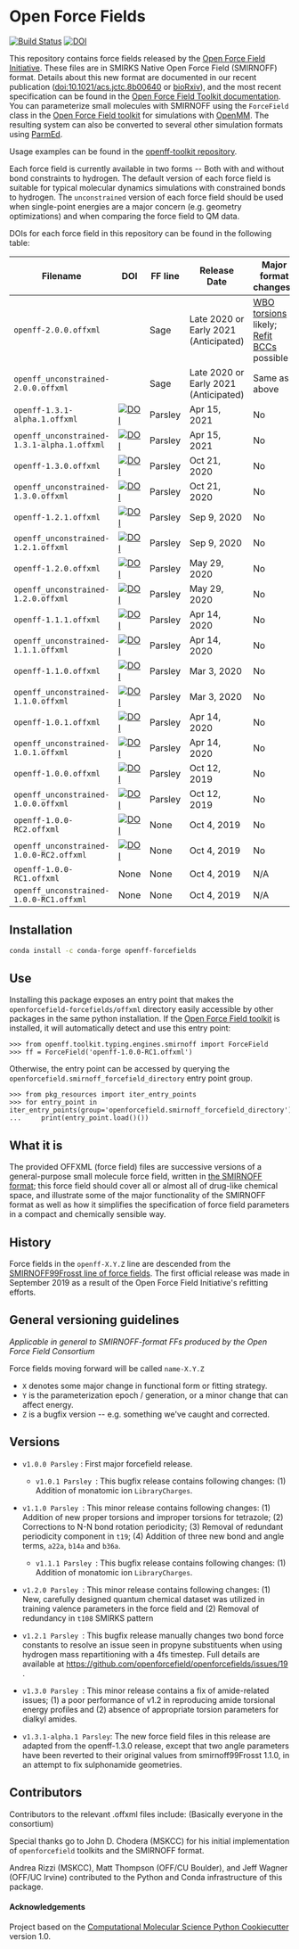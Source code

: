 # Open Force Fields

[![Build Status](https://github.com/openforcefield/openff-forcefields/workflows/CI/badge.svg)](https://github.com/openforcefield/openff-forcefields/actions?query=branch%3Amaster+workflow%3ACI)  [![DOI](https://zenodo.org/badge/DOI/10.5281/zenodo.3473553.svg)](https://doi.org/10.5281/zenodo.3473553)



This repository contains force fields released by the [Open Force Field Initiative](https://openforcefield.org).
These files are in SMIRKS Native Open Force Field (SMIRNOFF) format.
Details about this new format are documented in our recent publication ([doi:10.1021/acs.jctc.8b00640](https://www.doi.org/10.1021/acs.jctc.8b00640) or [bioRxiv](https://doi.org/10.1101/286542)), and the most recent specification can be found in the [Open Force Field Toolkit documentation](https://open-forcefield-toolkit.readthedocs.io/en/latest/smirnoff.html).
You can parameterize small molecules with SMIRNOFF using the
`ForceField` class in the [Open Force Field toolkit](https://github.com/openforcefield/openff-toolkit)
for simulations with [OpenMM](http://openmm.org/). The resulting system can also be converted to several other simulation formats using [ParmEd](http://parmed.github.io/ParmEd/html/index.html).

Usage examples can be found in the [openff-toolkit repository](https://github.com/openforcefield/openff-toolkit/tree/master/examples).

Each force field is currently available in two forms --  Both with and without bond constraints to hydrogen. The default version of each force field is suitable for typical molecular dynamics simulations with constrained bonds to hydrogen. The `unconstrained` version of each force field should be used when single-point energies are a major concern (e.g. geometry optimizations) and when comparing the force field to QM data.

DOIs for each force field in this repository can be found in the following table:

| Filename | DOI | FF line | Release Date | Major format changes? |
| -------- | --- | -------- | --- | --- |
| `openff-2.0.0.offxml` |  | Sage | Late 2020 or Early 2021 (Anticipated) | [WBO torsions](https://open-forcefield-toolkit.readthedocs.io/en/0.7.0/smirnoff.html#fractional-torsion-bond-orders) likely; [Refit BCCs](https://open-forcefield-toolkit.readthedocs.io/en/0.7.0/smirnoff.html#chargeincrementmodel-small-molecule-and-fragment-charges) possible |
| `openff_unconstrained-2.0.0.offxml` |  | Sage | Late 2020 or Early 2021 (Anticipated) | Same as above |
| `openff-1.3.1-alpha.1.offxml` | [![DOI](https://zenodo.org/badge/DOI/10.5281/zenodo.4697390.svg)](https://doi.org/10.5281/zenodo.4697390) | Parsley | Apr 15, 2021 | No |
| `openff_unconstrained-1.3.1-alpha.1.offxml` | [![DOI](https://zenodo.org/badge/DOI/10.5281/zenodo.4697390.svg)](https://doi.org/10.5281/zenodo.4697390) | Parsley | Apr 15, 2021 | No |
| `openff-1.3.0.offxml` | [![DOI](https://zenodo.org/badge/DOI/10.5281/zenodo.4118484.svg)](https://doi.org/10.5281/zenodo.4118484) | Parsley | Oct 21, 2020 | No |
| `openff_unconstrained-1.3.0.offxml` | [![DOI](https://zenodo.org/badge/DOI/10.5281/zenodo.4118484.svg)](https://doi.org/10.5281/zenodo.4118484) | Parsley | Oct 21, 2020 | No |
| `openff-1.2.1.offxml` | [![DOI](https://zenodo.org/badge/DOI/10.5281/zenodo.4021623.svg)](https://doi.org/10.5281/zenodo.4021623) | Parsley | Sep 9, 2020 | No |
| `openff_unconstrained-1.2.1.offxml` | [![DOI](https://zenodo.org/badge/DOI/10.5281/zenodo.4021623.svg)](https://doi.org/10.5281/zenodo.4021623) | Parsley | Sep 9, 2020 | No |
| `openff-1.2.0.offxml` | [![DOI](https://zenodo.org/badge/DOI/10.5281/zenodo.3872244.svg)](https://doi.org/10.5281/zenodo.3872244) | Parsley | May 29, 2020 | No |
| `openff_unconstrained-1.2.0.offxml` | [![DOI](https://zenodo.org/badge/DOI/10.5281/zenodo.3872244.svg)](https://doi.org/10.5281/zenodo.3872244) | Parsley | May 29, 2020 | No |
| `openff-1.1.1.offxml` | [![DOI](https://zenodo.org/badge/DOI/10.5281/zenodo.3751818.svg)](https://doi.org/10.5281/zenodo.3751818) | Parsley | Apr 14, 2020 | No |
| `openff_unconstrained-1.1.1.offxml` | [![DOI](https://zenodo.org/badge/DOI/10.5281/zenodo.3751818.svg)](https://doi.org/10.5281/zenodo.3751818) | Parsley | Apr 14, 2020 | No |
| `openff-1.1.0.offxml` | [![DOI](https://zenodo.org/badge/DOI/10.5281/zenodo.3695094.svg)](https://doi.org/10.5281/zenodo.3695094) | Parsley | Mar 3, 2020 | No |
| `openff_unconstrained-1.1.0.offxml` | [![DOI](https://zenodo.org/badge/DOI/10.5281/zenodo.3695094.svg)](https://doi.org/10.5281/zenodo.3695094) | Parsley | Mar 3, 2020 | No |
| `openff-1.0.1.offxml` | [![DOI](https://zenodo.org/badge/DOI/10.5281/zenodo.3751812.svg)](https://doi.org/10.5281/zenodo.3751812) | Parsley | Apr 14, 2020 | No |
| `openff_unconstrained-1.0.1.offxml` | [![DOI](https://zenodo.org/badge/DOI/10.5281/zenodo.3751812.svg)](https://doi.org/10.5281/zenodo.3751812) | Parsley | Apr 14, 2020 | No |
| `openff-1.0.0.offxml` | [![DOI](https://zenodo.org/badge/DOI/10.5281/zenodo.3483227.svg)](https://doi.org/10.5281/zenodo.3483227) | Parsley | Oct 12, 2019 | No |
| `openff_unconstrained-1.0.0.offxml` | [![DOI](https://zenodo.org/badge/DOI/10.5281/zenodo.3483227.svg)](https://doi.org/10.5281/zenodo.3483227) | Parsley | Oct 12, 2019 | No |
| `openff-1.0.0-RC2.offxml` | [![DOI](https://zenodo.org/badge/DOI/10.5281/zenodo.3473554.svg)](https://doi.org/10.5281/zenodo.3473554) | None | Oct 4, 2019 | No |
| `openff_unconstrained-1.0.0-RC2.offxml` | [![DOI](https://zenodo.org/badge/DOI/10.5281/zenodo.3473554.svg)](https://doi.org/10.5281/zenodo.3473554) | None | Oct 4, 2019 | No |
| `openff-1.0.0-RC1.offxml` | None | None | Oct 4, 2019 | N/A |
| `openff_unconstrained-1.0.0-RC1.offxml` | None | None | Oct 4, 2019 | N/A |



## Installation
```bash
conda install -c conda-forge openff-forcefields
```

## Use

Installing this package exposes an entry point that makes the `openforcefield-forcefields/offxml` directory easily accessible by other packages in the same python installation. If the [Open Force Field toolkit](https://github.com/openforcefield/openff-toolkit) is installed, it will automatically detect and use this entry point:

```
>>> from openff.toolkit.typing.engines.smirnoff import ForceField
>>> ff = ForceField('openff-1.0.0-RC1.offxml') 
```

Otherwise, the entry point can be accessed by querying the `openforcefield.smirnoff_forcefield_directory` entry point group.

```
>>> from pkg_resources import iter_entry_points
>>> for entry_point in iter_entry_points(group='openforcefield.smirnoff_forcefield_directory'):
...     print(entry_point.load()())
```

## What it is

The provided OFFXML (force field) files are successive versions of a general-purpose small molecule force field, written in [the SMIRNOFF format](https://github.com/openforcefield/openff-toolkit/blob/master/The-SMIRNOFF-force-field-format.md); this force field should cover all or almost all of drug-like chemical space, and illustrate some of the major functionality of the SMIRNOFF format as well as how it simplifies the specification of force field parameters in a compact and chemically sensible way.

## History

Force fields in the `openff-X.Y.Z` line are descended from the [SMIRNOFF99Frosst line of force fields](https://github.com/openforcefield/smirnoff99Frosst/). 
The first official release was made in September 2019 as a result of the Open Force Field Initiative's refitting efforts.

## General versioning guidelines

_Applicable in general to SMIRNOFF-format FFs produced by the Open Force Field Consortium_

Force fields moving forward will be called `name-X.Y.Z`

* `X` denotes some major change in functional form or fitting strategy.
* `Y` is the parameterization epoch / generation, or a minor change that can affect energy.
* `Z` is a bugfix version -- e.g. something we've caught and corrected.  


## Versions
- `v1.0.0 Parsley` : First major forcefield release.

    - `v1.0.1 Parsley `: This bugfix release contains following changes: (1) Addition of monatomic ion `LibraryCharges`.

- `v1.1.0 Parsley `: This minor release contains following changes: (1) Addition of new proper torsions and improper torsions for tetrazole; (2) Corrections to N-N bond rotation periodicity; (3) Removal of redundant periodicity component in `t19`; (4) Addition of three new bond and angle terms, `a22a`, `b14a` and `b36a`.

    - `v1.1.1 Parsley `: This bugfix release contains following changes: (1) Addition of monatomic ion `LibraryCharges`.

- `v1.2.0 Parsley `: This minor release contains following changes: (1) New, carefully designed quantum chemical dataset was utilized in training valence parameters in the force field and (2) Removal of redundancy in `t108` SMIRKS pattern

- `v1.2.1 Parsley `: This bugfix release manually changes two bond force constants to resolve an issue seen in propyne substituents when using hydrogen mass repartitioning with a 4fs timestep. Full details are available at https://github.com/openforcefield/openforcefields/issues/19 . 

- `v1.3.0 Parsley `: This minor release contains a fix of amide-related issues; (1) a poor performance of v1.2 in reproducing amide torsional energy profiles and (2) absence of appropriate torsion parameters for dialkyl amides.

- `v1.3.1-alpha.1 Parsley`: The new force field files in this release are adapted from the openff-1.3.0 release, except that two angle parameters have been reverted to their original values from smirnoff99Frosst 1.1.0, in an attempt to fix sulphonamide geometries.

## Contributors

Contributors to the relevant .offxml files include:
(Basically everyone in the consortium)

Special thanks go to John D. Chodera (MSKCC) for his initial implementation of `openforcefield` toolkits and the SMIRNOFF format.

Andrea Rizzi (MSKCC), Matt Thompson (OFF/CU Boulder), and Jeff Wagner (OFF/UC Irvine) contributed to the Python and Conda infrastructure of this package.

#### Acknowledgements

Project based on the
[Computational Molecular Science Python Cookiecutter](https://github.com/molssi/cookiecutter-cms) version 1.0.
